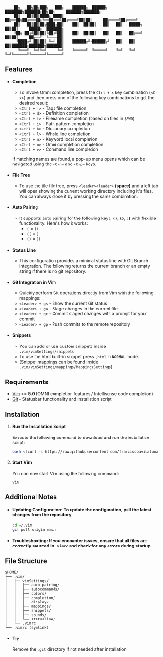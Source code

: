 ```
    ██╗   ██╗██╗███╗   ███╗    ██████╗  ██████╗ ████████╗███████╗██╗██╗     ███████╗███████╗
    ██║   ██║██║████╗ ████║    ██╔══██╗██╔═══██╗╚══██╔══╝██╔════╝██║██║     ██╔════╝██╔════╝
    ██║   ██║██║██╔████╔██║    ██║  ██║██║   ██║   ██║   █████╗  ██║██║     █████╗  ███████╗
    ╚██╗ ██╔╝██║██║╚██╔╝██║    ██║  ██║██║   ██║   ██║   ██╔══╝  ██║██║     ██╔══╝  ╚════██║
     ╚████╔╝ ██║██║ ╚═╝ ██║    ██████╔╝╚██████╔╝   ██║   ██║     ██║███████╗███████╗███████║
      ╚═══╝  ╚═╝╚═╝     ╚═╝    ╚═════╝  ╚═════╝    ╚═╝   ╚═╝     ╚═╝╚══════╝╚══════╝╚══════╝
```

## Features

- #### Completion
  - To invoke Omni completion, press the `Ctrl + x` key combination (`<C-x>`) and then press one of the following key combinations to get the desired result:
  - `<Ctrl + ]>` - Tags file completion
  - `<Ctrl + d>` - Definition completion
  - `<Ctrl + f>` - Filename completion (based on files in `$PWD`)
  - `<Ctrl + i>` - Path pattern completion
  - `<Ctrl + k>` - Dictionary completion
  - `<Ctrl + l>` - Whole line completion
  - `<Ctrl + n>` - Keyword local completion
  - `<Ctrl + o>` - Omni completion completion
  - `<Ctrl + v>` - Command line completion

  If matching names are found, a pop-up menu opens which can be navigated using the `<C-n>` and `<C-p>` keys.
  
- #### File Tree
  - To use the tile file tree, press `<leader><leader>` **(space)** and a left tab will open showing the current working directory including it's files. You can always close it by pressing the same combination.
- #### Auto Pairing
  - It supports auto pairing for the following keys: **`()`, `{}`, `[]`** with flexible functionality. Here's how it works:
    - `(` = `()`
    - `((` = `(`
    - `()` = `()`
- #### Status Line
  - This configuration provides a minimal status line with Git Branch integration. The following returns the current branch or an empty string if there is no git repository.
- #### Git Integration in Vim
  - Quickly perform Git operations directly from Vim with the following mappings:
  - `<Leader> + gs` - Show the current Git status
  - `<Leader> + ga` - Stage changes in the current file
  - `<Leader> + gc` - Commit staged changes with a prompt for your commit
  - `<Leader> + gp` - Push commits to the remote repository

- #### Snippets
  - You can add or use custom snippets inside `.vim/vimSettings/snippets`
  - To use the html built-in snippet press `,html` in **`NORMAL`** mode.
  - (Snippet mappings can be found inside `.vim/vimSettings/mappings/MappingsSettings`)

## Requirements

- [Vim](https://www.vim.org/) >= **5.0** (OMNI completion features / Intellisense code completion)
- [Git](https://git-scm.com/) - Statusbar functionality and installation script

## Installation

1. #### Run the Installation Script

   Execute the following command to download and run the installation script:

   ```bash
   bash <(curl -s https://raw.githubusercontent.com/franciscoavilaluna/vim/main/scripts/install.sh)
   ```

2. #### Start Vim

   You can now start Vim using the following command:

   `vim`

## Additional Notes

- #### Updating Configuration: To update the configuration, pull the latest changes from the repository:

  ```bash
  cd ~/.vim
  git pull origin main
  ```

- #### Troubleshooting: If you encounter issues, ensure that all files are correctly sourced in `.vimrc` and check for any errors during startup.

## File Structure

```
$HOME/
├── .vim/
│   ├── vimSettings/
│   │   ├── auto-pairing/
│   │   ├── autocommands/
│   │   ├── colors/
│   │   ├── completion/
│   │   ├── display/
│   │   ├── mappings/
│   │   ├── snippets/
│   │   ├── sounds/
│   │   └── statusline/
│   └── .vimrc
└── .vimrc (symlink)
```

- #### Tip
  Remove the `.git` directory if not needed after installation.
